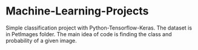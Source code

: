 # Machine-Learning-Projects

Simple classification project with Python-Tensorflow-Keras.
The dataset is in PetImages folder. 
The main idea of code is finding the class and probability of a given image.
